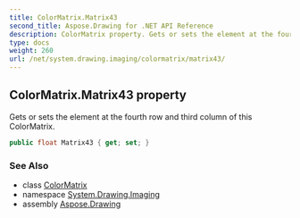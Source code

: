 ```yaml
---
title: ColorMatrix.Matrix43
second_title: Aspose.Drawing for .NET API Reference
description: ColorMatrix property. Gets or sets the element at the fourth row and third column of this ColorMatrix
type: docs
weight: 260
url: /net/system.drawing.imaging/colormatrix/matrix43/
---
```

## ColorMatrix.Matrix43 property

Gets or sets the element at the fourth row and third column of this ColorMatrix.

```csharp
public float Matrix43 { get; set; }
```

### See Also

* class [ColorMatrix](../)
* namespace [System.Drawing.Imaging](../../colormatrix/)
* assembly [Aspose.Drawing](../../../)


